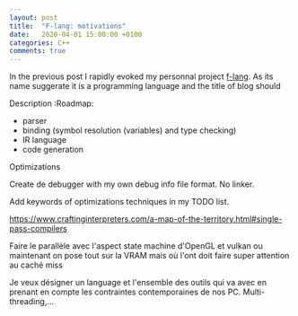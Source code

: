 ```yaml
---
layout: post
title:  "F-lang: motivations"
date:   2020-04-01 15:00:00 +0100
categories: C++
comments: true
---
```

In the previous post I rapidly evoked my personnal project [f-lang]. As its name suggerate it is a programming language
and the title of blog should 

Description :Roadmap:
 - parser
 - binding (symbol resolution (variables) and type checking)
 - IR language
 - code generation

Optimizations

Create de debugger with my own debug info file format.
No linker.

Add keywords of optimizations techniques in my TODO list.


https://www.craftinginterpreters.com/a-map-of-the-territory.html#single-pass-compilers

Faire le parallèle avec l'aspect state machine d'OpenGL et vulkan ou maintenant on pose tout sur la VRAM mais où l'ont doit faire super attention au caché miss

Je veux désigner un language et l'ensemble des outils qui va avec en prenant en compte les contraintes contemporaines de nos PC.
Multi-threading,...


[f-lang]: https://github.com/Flamaros/f-lang
